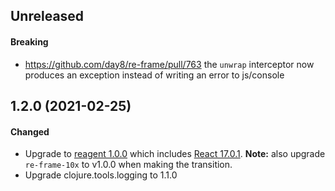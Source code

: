 
<!-- leave this H1 here. It stops mkdocs putting in a Title at the top.
     It needs to be at the top of the file otherwise it breaks the 
     table of contents on the right hand side. -->
## Unreleased 

#### Breaking 

  - https://github.com/day8/re-frame/pull/763 the `unwrap` interceptor now produces an exception instead of writing an error to js/console 

## 1.2.0 (2021-02-25)

#### Changed

- Upgrade to [reagent 1.0.0](https://github.com/reagent-project/reagent/blob/master/CHANGELOG.md#100-2020-12-21) which includes [React 17.0.1](https://reactjs.org/blog/2020/10/20/react-v17.html).  **Note:** also upgrade `re-frame-10x` to v1.0.0 when making the transition. 
- Upgrade clojure.tools.logging to 1.1.0

